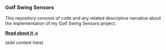 ### Golf Swing Sensors
This repository consists of code and any related descriptive narrative about the implementation of my Golf Swing Sensors project. 

**[Read about it ->](docs/GolfSwingSensors.md#golf-swing-sensors)**

(add content here)
